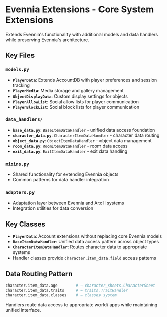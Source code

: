# Evennia Extensions - Core System Extensions

Extends Evennia's functionality with additional models and data handlers while preserving Evennia's architecture.

## Key Files

### `models.py`
- **`PlayerData`**: Extends AccountDB with player preferences and session tracking
- **`PlayerMedia`**: Media storage and gallery management
- **`ObjectDisplayData`**: Custom display settings for objects
- **`PlayerAllowList`**: Social allow lists for player communication
- **`PlayerBlockList`**: Social block lists for player communication

### `data_handlers/`
- **`base_data.py`**: `BaseItemDataHandler` - unified data access foundation
- **`character_data.py`**: `CharacterItemDataHandler` - character data routing
- **`object_data.py`**: `ObjectItemDataHandler` - object data management
- **`room_data.py`**: `RoomItemDataHandler` - room data access
- **`exit_data.py`**: `ExitItemDataHandler` - exit data handling

### `mixins.py`
- Shared functionality for extending Evennia objects
- Common patterns for data handler integration

### `adapters.py`
- Adaptation layer between Evennia and Arx II systems
- Integration utilities for data conversion

## Key Classes

- **`PlayerData`**: Account extensions without replacing core Evennia models
- **`BaseItemDataHandler`**: Unified data access pattern across object types
- **`CharacterItemDataHandler`**: Routes character data to appropriate systems
- Handler classes provide `character.item_data.field` access patterns

## Data Routing Pattern

```python
character.item_data.age        # → character_sheets.CharacterSheet
character.item_data.traits     # → traits.TraitHandler  
character.item_data.classes    # → classes system
```

Handlers route data access to appropriate world/ apps while maintaining unified interface.

